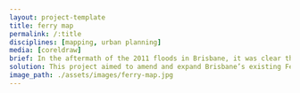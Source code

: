 ```yaml
---
layout: project-template
title: ferry map
permalink: /:title
disciplines: [mapping, urban planning]
media: [coreldraw]
brief: In the aftermath of the 2011 floods in Brisbane, it was clear that certain systems were less resilient to change than others. I chose to focus on the public transport system, which shut down almost entirely in the aftermath of the floods.
solution: This project aimed to amend and expand Brisbane’s existing Ferry system (both physical forms and operation). Its ultimate objective was to promote a more flexible and durable transport system with a higher capacity to cope with disturbance. This is one of the diagrammatic maps I made (based on Harry Beck’s famous London Underground Tube map) to show the major connection points along the Brisbane river.
image_path: ./assets/images/ferry-map.jpg
---
```

